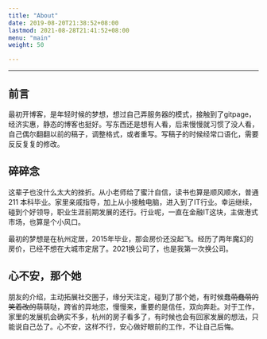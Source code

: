 ```yaml
---
title: "About"
date: 2019-08-20T21:38:52+08:00
lastmod: 2021-08-28T21:41:52+08:00
menu: "main"
weight: 50

---
```


---

## 前言

最初开博客，是年轻时候的梦想，想过自己弄服务器的模式，接触到了gitpage，经济实惠，静态的博客也挺好。写东西还是想有人看，后来慢慢就习惯了没人看，自己偶尔翻翻以前的稿子，调整格式，或者重写。写稿子的时候经常口语化，需要反反复复的修改。

## 碎碎念

这辈子也没什么太大的挫折。从小老师给了蜜汁自信，读书也算是顺风顺水，普通 211 本科毕业。家里亲戚指导，加上从小接触电脑，进入到了IT行业。幸运继续，碰到个好领导，职业生涯前期发展的还行。行业呢，一直在金融IT这块，主做港式市场，也算是个小风口。

最初的梦想是在杭州定居，2015年毕业，那会房价还没起飞。经历了两年魔幻的房价，已经不想在大城市定居了。2021换公司了，也是我第一次换公司。

## 心不安，那个她

朋友的介绍，主动拓展社交圈子，缘分天注定，碰到了那个她，有时候蠢~~萌蠢萌的 笑着改的~~萌萌哒，跨省的异地恋，慢慢来，重要的是信任，双向奔赴。对于工作，家里的发展机会确实不多，杭州的房子看多了，有时候也会有回家发展的想法，只能说自己怂了。心不安，这样不行，安心做好眼前的工作，不让自己后悔。
